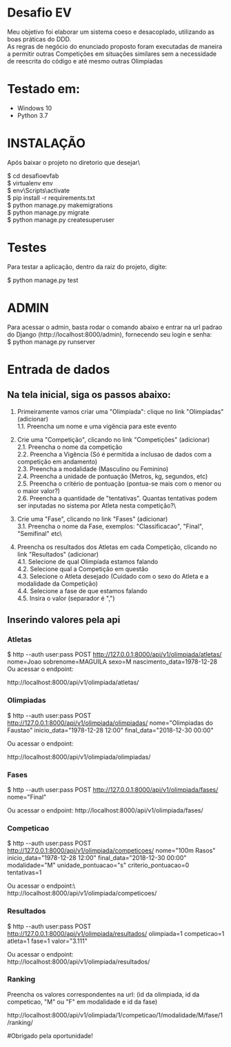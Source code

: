 # Desafio EV
Meu objetivo foi elaborar um sistema coeso e desacoplado, utilizando as boas práticas do DDD.\
As regras de negócio do enunciado proposto foram executadas de maneira a permitir outras Competições em situações similares sem a necessidade de reescrita do código e até mesmo outras Olimpíadas

# Testado em:
- Windows 10
- Python 3.7

# INSTALAÇÃO
Após baixar o projeto no diretorio que desejar\

$ cd desafioevfab\
$ virtualenv env\
$ env\Scripts\activate\
$ pip install -r requirements.txt\
$ python manage.py makemigrations\
$ python manage.py migrate\
$ python manage.py createsuperuser

# Testes
Para testar a aplicação, dentro da raiz do projeto, digite:

$ python manage.py test

# ADMIN
Para acessar o admin, basta rodar o comando abaixo e entrar na url padrao do Django (http://localhost:8000/admin), fornecendo seu login e senha:\
$ python manage.py runserver

# Entrada de dados
## Na tela inicial, siga os passos abaixo:
1. Primeiramente vamos criar uma "Olimpíada": clique no link "Olimpiadas" (adicionar)\
1.1. Preencha um nome e uma vigência para este evento

2. Crie uma "Competição", clicando no link "Competições" (adicionar)\
2.1. Preencha o nome da competição\
2.2. Preencha a Vigência (Só é permitida a inclusao de dados com a competição em andamento)\
2.3. Preencha a modalidade (Masculino ou Feminino)\
2.4. Preencha a unidade de pontuação (Metros, kg, segundos, etc)\
2.5. Preencha o critério de pontuação (pontua-se mais com o menor ou o maior valor?)\
2.6. Preencha a quantidade de "tentativas". Quantas tentativas podem ser inputadas no sistema por Atleta nesta competição?\

3. Crie uma "Fase", clicando no link "Fases" (adicionar)\
3.1. Preencha o nome da Fase, exemplos: "Classificacao", "Final", "Semifinal" etc\

4. Preencha os resultados dos Atletas em cada Competição, clicando no link "Resultados" (adicionar)\
4.1. Selecione de qual Olimpíada estamos falando\
4.2. Selecione qual a Competição em questão\
4.3. Selecione o Atleta desejado (Cuidado com o sexo do Atleta e a modalidade da Competição)\
4.4. Selecione a fase de que estamos falando\
4.5. Insira o valor (separador é ",")

## Inserindo valores pela api
### Atletas
$ http --auth user:pass POST http://127.0.0.1:8000/api/v1/olimpiada/atletas/ nome=Joao sobrenome=MAGUILA sexo=M nascimento_data=1978-12-28\
Ou acessar o endpoint:

http://localhost:8000/api/v1/olimpiada/atletas/

### Olimpiadas
$ http --auth user:pass POST http://127.0.0.1:8000/api/v1/olimpiada/olimpiadas/ nome="Olimpiadas do Faustao" inicio_data="1978-12-28 12:00" final_data="2018-12-30 00:00"

Ou acessar o endpoint:

http://localhost:8000/api/v1/olimpiada/olimpiadas/

### Fases
$ http --auth user:pass POST http://127.0.0.1:8000/api/v1/olimpiada/fases/ nome="Final"

Ou acessar o endpoint: 
http://localhost:8000/api/v1/olimpiada/fases/

### Competicao
$ http --auth user:pass POST http://127.0.0.1:8000/api/v1/olimpiada/competicoes/ nome="100m Rasos" inicio_data="1978-12-28 12:00" final_data="2018-12-30 00:00" modalidade="M" unidade_pontuacao="s" criterio_pontuacao=0 tentativas=1

Ou acessar o endpoint:\ 
http://localhost:8000/api/v1/olimpiada/competicoes/

### Resultados
$ http --auth user:pass POST http://127.0.0.1:8000/api/v1/olimpiada/resultados/ olimpiada=1 competicao=1 atleta=1 fase=1 valor="3.111"

Ou acessar o endpoint:\
http://localhost:8000/api/v1/olimpiada/resultados/

### Ranking
Preencha os valores correspondentes na url: (id da olimpiada, id da competicao, "M" ou "F" em modalidade e id da fase)

http://localhost:8000/api/v1/olimpiada/1/competicao/1/modalidade/M/fase/1/ranking/

#Obrigado pela oportunidade!